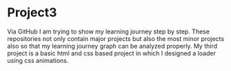 # Project3
Via GitHub I am trying to show my learning journey step by step. These repositories not only contain major projects but also the most minor projects also so that my learning journey graph can be analyzed properly. My third project is a basic html and css based project in which I designed a loader using css animations.
